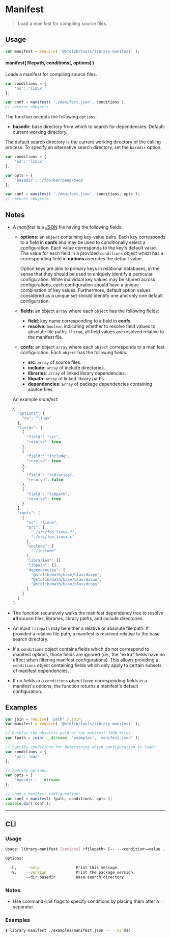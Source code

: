 # Manifest

> Load a manifest for compiling source files.


<!-- Section to include introductory text. Make sure to keep an empty line after the intro `section` element and another before the `/section` close. -->

<section class="intro">

</section>

<!-- /.intro -->

<!-- Package usage documentation. -->

<section class="usage">

## Usage

``` javascript
var manifest = require( '@stdlib/tools/library-manifest' );
```

#### manifest( filepath, conditions\[, options\] )

Loads a manifest for compiling source files.

``` javascript
var conditions = {
    'os': 'linux'
};

var conf = manifest( './manifest.json', conditions );
// returns <Object>
```

The function accepts the following `options`:

* __basedir__: base directory from which to search for dependencies. Default: current working directory.

The default search directory is the current working directory of the calling process. To specify an alternative search directory, set the `basedir` option.

``` javascript
var conditions = {
    'os': 'linux'
};

var opts = {
    'basedir': '/foo/bar/beep/boop'
};

var conf = manifest( './manifest.json', conditions, opts );
// returns <Object>
```

</section>

<!-- /.usage -->

<!-- Package usage notes. Make sure to keep an empty line after the `section` element and another before the `/section` close. -->

<section class="notes">

## Notes

* A *manifest* is a [JSON][json] file having the following fields:

  - __options__: an `object` containing key-value pairs. Each key corresponds to a field in __confs__ and may be used to conditionally select a configuration. Each value corresponds to the key's default value. The value for each field in a provided `conditions` object which has a corresponding field in __options__ overrides the default value.

    Option keys are akin to primary keys in relational databases, in the sense that they should be used to uniquely identify a particular configuration. While individual key values may be shared across configurations, each configuration should have a unique combination of key values. Furthermore, default option values considered as a unique set should identify one and only one default configuration.

  - __fields__: an object `array` where each `object` has the following fields:

    - __field__: key name corresponding to a field in __confs__.
    - __resolve__: `boolean` indicating whether to resolve field values to absolute file paths. If `true`, all field values are resolved relative to the manifest file.

  - __confs__: an object `array` where each `object` corresponds to a manifest configuration. Each `object` has the following fields:

    - __src__: `array` of source files.
    - __include__: `array` of include directories.
    - __libraries__: `array` of linked library dependencies.
    - __libpath__: `array` of linked library paths.
    - __dependencies__: `array` of package dependencies containing source files.

  An example *manifest*:

  ``` javascript
  {
    "options": {
      "os": "linux"
    },
    "fields": [
      {
        "field": "src",
        "resolve": true
      },
      {
        "field": "include",
        "resolve": true
      },
      {
        "field": "libraries",
        "resolve": false
      },
      {
        "field": "libpath",
        "resolve": true
      }
    ],
    "confs": [
      {
        "os": "linux",
        "src": [
          "./src/foo_linux.f",
          "./src/foo_linux.c"
        ],
        "include": [
          "./include"
        ],
        "libraries": [],
        "libpath": [],
        "dependencies": [
          "@stdlib/math/base/blas/daxpy",
          "@stdlib/math/base/blas/dasum",
          "@stdlib/math/base/blas/dcopy"
        ]
      }
    ]
  }   
  ```

* The function recursively walks the manifest dependency tree to resolve __all__ source files, libraries, library paths, and include directories.

* An input `filepath` may be either a relative or absolute file path. If provided a relative file path, a manifest is resolved relative to the base search directory.

* If a `conditions` object contains fields which do not correspond to manifest options, those fields are ignored (i.e., the "extra" fields have no effect when filtering manifest configurations). This allows providing a `conditions` object containing fields which only apply to certain subsets of manifest dependencies.

* If no fields in a `conditions` object have corresponding fields in a manifest's options, the function returns a manifest's default configuration.

</section>

<!-- /.notes -->

<!-- Package usage examples. -->

<section class="examples">

## Examples

``` javascript
var join = require( 'path' ).join;
var manifest = require( '@stdlib/tools/library-manifest' );

// Resolve the absolute path of the manifest JSON file:
var fpath = join( __dirname, 'examples', 'manifest.json' );

// Specify conditions for determining which configuration to load:
var conditions = {
    'os': 'mac'
};

// Specify options:
var opts = {
    'basedir': __dirname
};

// Load a manifest configuration:
var conf = manifest( fpath, conditions, opts );
console.dir( conf );
```

</section>

<!-- /.examples -->


<!-- Section for describing a command-line interface. -->

---

<section class="cli">

## CLI

<!-- CLI usage documentation. -->

<section class="usage">

### Usage

``` bash
Usage: library-manifest [options] <filepath> [-- --<condition>=value ...]

Options:

  -h,    --help                Print this message.
  -V,    --version             Print the package version.
         --dir basedir         Base search directory.
```

</section>

<!-- /.usage -->

<!-- CLI usage notes. Make sure to keep an empty line after the `section` element and another before the `/section` close. -->

<section class="notes">

### Notes

* Use command-line flags to specify conditions by placing them after a `--` separator.

</section>

<!-- /.notes -->

<!-- CLI usage examples. -->

<section class="examples">

### Examples

``` bash
$ library-manifest ./examples/manifest.json -- --os mac
```

</section>

<!-- /.examples -->

</section>

<!-- /.cli -->


<!-- Section to include cited references. If references are included, add a horizontal rule *before* the section. Make sure to keep an empty line after the `section` element and another before the `/section` close. -->

<section class="references">

</section>

<!-- /.references -->

<!-- Section for all links. Make sure to keep an empty line after the `section` element and another before the `/section` close. -->

<section class="links">

[json]: http://www.json.org/

</section>

<!-- /.links -->
